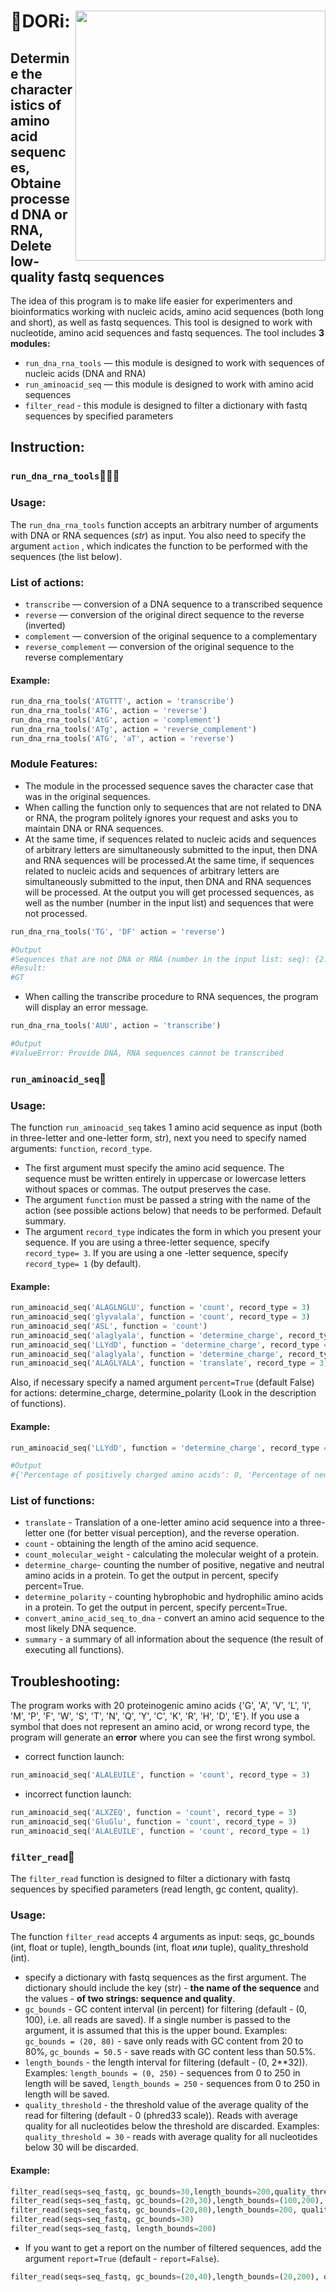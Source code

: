# 🧬DORi: <img src ='https://clipart-library.com/new_gallery/339-3399184_finding-nemo-facebook-banner.png' width =400 align="right">
## Determine the characteristics of amino acid sequences, Obtaine processed DNA or RNA, Delete low-quality fastq sequences
The idea of this program is to make life easier for experimenters and bioinformatics working with nucleic acids, amino acid sequences (both long and short), as well as fastq sequences. This tool is designed to work with nucleotide, amino acid sequences and fastq sequences.
The tool includes **3 modules:**
- `run_dna_rna_tools` — this module is designed to work with sequences of nucleic acids (DNA and RNA)
- `run_aminoacid_seq` — this module is designed to work with amino acid sequences
- `filter_read` - this module is designed to filter a dictionary with fastq sequences by specified parameters
## Instruction: 
### `run_dna_rna_tools`🧑🏻‍🔬 

### Usage:
The `run_dna_rna_tools` function accepts an arbitrary number of arguments with DNA or RNA sequences (*str*) as input. You also need to specify the argument `action` , which indicates the function to be performed with the sequences (the list below).

### List of actions:
- `transcribe` — conversion of a DNA sequence to a transcribed sequence
- `reverse` — conversion of the original direct sequence to the reverse (inverted)
- `complement` — conversion of the original sequence to a complementary
- `reverse_complement` — conversion of the original sequence to the reverse complementary

#### Example:
```python
run_dna_rna_tools('ATGTTT', action = 'transcribe')
run_dna_rna_tools('ATG', action = 'reverse')
run_dna_rna_tools('AtG', action = 'complement')
run_dna_rna_tools('ATg', action = 'reverse_complement')
run_dna_rna_tools('ATG', 'aT', action = 'reverse')
```

### Module Features:
- The module in the processed sequence saves the character case that was in the original sequences.
- When calling the function only to sequences that are not related to DNA or RNA, the program politely ignores your request and asks you to maintain DNA or RNA sequences.
- At the same time, if sequences related to nucleic acids and sequences of arbitrary letters are simultaneously submitted to the input, then DNA and RNA sequences will be processed.At the same time, if sequences related to nucleic acids and sequences of arbitrary letters are simultaneously submitted to the input, then DNA and RNA sequences will be processed. At the output you will get processed sequences, as well as the number (number in the input list) and sequences that were not processed.

```python
run_dna_rna_tools('TG', 'DF' action = 'reverse')

#Output
#Sequences that are not DNA or RNA (number in the input list: seq): {2: 'DF'}
#Result:
#GT
```
- When calling the transcribe procedure to RNA sequences, the program will display an error message.

```python
run_dna_rna_tools('AUU', action = 'transcribe')

#Output
#ValueError: Provide DNA, RNA sequences cannot be transcribed
```
### `run_aminoacid_seq`👻

### Usage:
The function `run_aminoacid_seq` takes 1 amino acid sequence as input (both in three-letter and one-letter form, str), next you need to specify named arguments: `function`, `record_type`.
- The first argument must specify the amino acid sequence.  The sequence must be written entirely in uppercase or lowercase letters without spaces or commas. The output preserves the case.
- The argument `function` must be passed a string with the name of the action (see possible actions below) that needs to be performed. Default summary.
- The argument `record_type` indicates the form in which you present your sequence. If you are using a three-letter sequence, specify `record_type= 3`. If you are using a one -letter sequence, specify `record_type= 1` (by default). 

#### Example:

```python
run_aminoacid_seq('ALAGLNGLU', function = 'count', record_type = 3)
run_aminoacid_seq('glyvalala', function = 'count', record_type = 3)
run_aminoacid_seq('ASL', function = 'count')
run_aminoacid_seq('alaglyala', function = 'determine_charge', record_type = 3)
run_aminoacid_seq('LLYdD', function = 'determine_charge', record_type = 1, percent=True)
run_aminoacid_seq('alaglyala', function = 'determine_charge', record_type = 3, percent=True)
run_aminoacid_seq('ALAGLYALA', function = 'translate', record_type = 3)
```          
   
Also, if necessary specify a named argument `percent=True` (default False) for actions: determine_charge, determine_polarity (Look in the description of functions).

#### Example:
```python
run_aminoacid_seq('LLYdD', function = 'determine_charge', record_type = 1, percent=True)

#Output
#{'Percentage of positively charged amino acids': 0, 'Percentage of neutrally charged amino acids': 60, 'Percentage of negatively charged amino acids': 40}
```   
### List of functions:
- `translate` - Translation of a one-letter amino acid sequence into a three-letter one (for better visual perception), and the reverse operation. 
- `count` - obtaining the length of the amino acid sequence. 
- `count_molecular_weight` - calculating the molecular weight of a protein.
- `determine_charge`- counting the number of positive, negative and neutral amino acids in a protein. To get the output in percent, specify percent=True. 
- `determine_polarity` - counting hybrophobic and hydrophilic amino acids in a protein. To get the output in percent, specify percent=True. 
- `convert_amino_acid_seq_to_dna` - convert an amino acid sequence to the most likely DNA sequence. 
- `summary` - a summary of all information about the sequence (the result of executing all functions). 

## Troubleshooting:
The program works with 20 proteinogenic amino acids {'G', 'A', 'V', 'L', 'I', 'M', 'P', 'F', 'W', 'S', 'T', 'N', 'Q', 'Y', 'C', 'K', 'R', 'H', 'D', 'E'}. If you use a symbol that does not represent an amino acid, or wrong record type, the program will generate an **error** where you can see the first wrong symbol. 
- correct function launch:    
```python
run_aminoacid_seq('ALALEUILE', function = 'count', record_type = 3)
```  
- incorrect function launch:      
```python
run_aminoacid_seq('ALXZEQ', function = 'count', record_type = 3)
run_aminoacid_seq('GluGlu', function = 'count', record_type = 3)
run_aminoacid_seq('ALALEUILE', function = 'count', record_type = 1)
```
### `filter_read`🦖
The `filter_read` function is designed to filter a dictionary with fastq sequences by specified parameters (read length, gc content, quality).

### Usage:
The function `filter_read` accepts 4 arguments as input: seqs, gc_bounds (int, float or tuple), length_bounds (int, float или tuple), quality_threshold (int). 
- specify a dictionary with fastq sequences as the first argument. The dictionary should include the key (str) - **the name of the sequence** and the values - **of two strings: sequence and quality**.
- `gc_bounds` - GC content interval (in percent) for filtering (default - (0, 100), i.e. all reads are saved). If a single number is passed to the argument, it is assumed that this is the upper bound.
Examples: `gc_bounds = (20, 80)` - save only reads with GC content from 20 to 80%, `gc_bounds = 50.5` - save reads with GC content less than 50.5%.
- `length_bounds` - the length interval for filtering (default - (0, 2**32)).
Examples: `length_bounds = (0, 250)` - sequences from 0 to 250 in length will be saved, `length_bounds = 250` - sequences from 0 to 250 in length will be saved.
- `quality_threshold` - the threshold value of the average quality of the read for filtering (default - 0 (phred33 scale)). Reads with average quality for all nucleotides below the threshold are discarded.
Examples: `quality_threshold = 30` - reads with average quality for all nucleotides below 30 will be discarded.

#### Example:

```python
filter_read(seqs=seq_fastq, gc_bounds=30,length_bounds=200,quality_threshold=20)
filter_read(seqs=seq_fastq, gc_bounds=(20,30),length_bounds=(100,200), quality_threshold=20)
filter_read(seqs=seq_fastq, gc_bounds=(20,80),length_bounds=200, quality_threshold=20)
filter_read(seqs=seq_fastq, gc_bounds=30)
filter_read(seqs=seq_fastq, length_bounds=200)
```   
- If you want to get a report on the number of filtered sequences, add the argument `report=True` (default - `report=False`).

```python
filter_read(seqs=seq_fastq, gc_bounds=(20,40),length_bounds=(20,200), quality_threshold=20, report=True)
``` 



